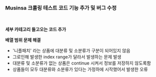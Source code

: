 ### Musinsa 크롤링 테스트 코드 기능 추가 및 버그 수정

<br/>

**세부 카테고리 들고오는 코드 추가**

**배열 범위 문제 해결**
- '니플패치' 라는 상품에 대분류 및 소분류가 구분이 되어있지 않음
- 그로인해 발생한 index range가 달라서 발생하는 문제 발생
- 대분류 및 소분류가 없는 상품은 continue 시켜서 정보를 저장하지 않도록함
- 상품들이 모두 대분류와 소분류가 있다는 가정하에 시작했어서 발생한 오류
